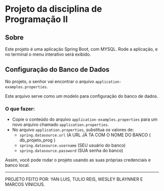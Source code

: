 # Projeto da disciplina de Programação II

## Sobre

Este projeto é uma aplicação Spring Boot, com MYSQL.
Rode a aplicação, e no terminal o menu interativo será exibido.

## Configuração do Banco de Dados

No projeto, o senhor vai encontrar o arquivo `application-examples.properties`.  

Este arquivo serve como um modelo para configuração do banco de dados.

### O que fazer:

- Copie o conteúdo do arquivo `application-examples.properties` para um novo arquivo chamado `application.properties`.
- No arquivo `application.properties`, substitua os valores de:
  - `spring.datasource.url` (A URL JÁ TA COM O NOME DO BANCO ( db_projeto_prog )
  - `spring.datasource.username` (SEU usuário do banco)
  - `spring.datasource.password` (SUA senha do banco)

Assim, você pode rodar o projeto usando as suas próprias credenciais e banco local.

---

PROJETO FEITO POR: YAN LUIS, TULIO REIS, WESLEY BLAYNNER E MARCOS VINICIUS.

